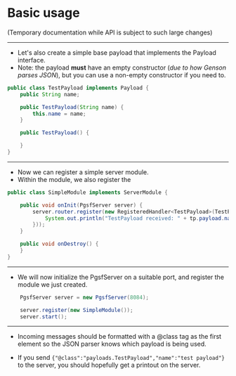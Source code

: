 # Basic usage

(Temporary documentation while API is subject to such large changes)

---

* Let's also create a simple base payload that implements the Payload interface.
* Note: the payload **must** have an empty constructor (*due to how Genson parses JSON*), but you
can use a non-empty constructor if you need to.
```java
public class TestPayload implements Payload {
    public String name;

    public TestPayload(String name) {
        this.name = name;
    }

    public TestPayload() {

    }
}
```

---

* Now we can register a simple server module.
* Within the module, we also register the
```java
public class SimpleModule implements ServerModule {

    public void onInit(PgsfServer server) {
        server.router.register(new RegisteredHandler<TestPayload>(TestPayload.class, tp -> {
            System.out.println("TestPayload received: " + tp.payload.name);
        }));
    }

    public void onDestroy() {
    }
}
```

---

* We will now initialize the PgsfServer on a suitable port, and register the module we just created.
```java
    PgsfServer server = new PgsfServer(8084);

    server.register(new SimpleModule());
    server.start();
```

---

* Incoming messages should be formatted with a @class tag as the first element
so the JSON parser knows which payload is being used.

* If you send `{"@class":"payloads.TestPayload","name":"test payload"}` to the server,
you should hopefully get a printout on the server.